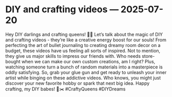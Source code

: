 # DIY and crafting videos — 2025-07-20

Hey DIY darlings and crafting queens! 🎨✨ Let’s talk about the magic of DIY and crafting videos - they’re like a creative energy boost for our souls! From perfecting the art of bullet journaling to creating dreamy room decor on a budget, these videos have us feeling all sorts of inspired. Not to mention, they give us major skills to impress our friends with. Who needs store-bought when we can make our own custom creations, am I right? Plus, watching someone turn a bunch of random materials into a masterpiece is oddly satisfying. So, grab your glue gun and get ready to unleash your inner artist while binging on these addictive videos. Who knows, you might just discover your new favorite hobby or spark that next big idea. Happy crafting, my DIY babes! 💖✂️ #CraftyQueens #DIYDreams